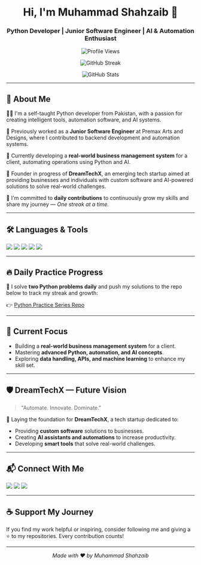<h1 align="center">Hi, I'm Muhammad Shahzaib 👋</h1>
<h3 align="center">Python Developer | Junior Software Engineer | AI & Automation Enthusiast</h3>

<!-- Profile views -->
<p align="center">
  <img src="https://komarev.com/ghpvc/?username=code-with-shahzaib&label=Profile+Views&color=blueviolet&style=flat" alt="Profile Views" />
</p>

<!-- GitHub Streak -->
<p align="center">
  <img src="https://github-readme-streak-stats.herokuapp.com/?user=code-with-shahzaib&theme=radical&hide_border=true" alt="GitHub Streak" />
</p>

<!-- GitHub Stats -->
<p align="center">
  <img src="https://github-readme-stats.vercel.app/api?username=code-with-shahzaib&show_icons=true&theme=tokyonight" alt="GitHub Stats" />
</p>

---

## 🚀 About Me

👨‍💻 I'm a self-taught Python developer from Pakistan, with a passion for creating intelligent tools, automation software, and AI systems.

💼 Previously worked as a **Junior Software Engineer** at Premax Arts and Designs, where I contributed to backend development and automation systems.

🧠 Currently developing a **real-world business management system** for a client, automating operations using Python and AI.

🌟 Founder in progress of **DreamTechX**, an emerging tech startup aimed at providing businesses and individuals with custom software and AI-powered solutions to solve real-world challenges.

📆 I'm committed to **daily contributions** to continuously grow my skills and share my journey — _One streak at a time._

---

## 🛠️ Languages & Tools

<p align="left">
  <img src="https://img.shields.io/badge/-Python-3776AB?style=flat&logo=python&logoColor=white" />
  <img src="https://img.shields.io/badge/-Git-F05032?style=flat&logo=git&logoColor=white" />
  <img src="https://img.shields.io/badge/-GitHub-181717?style=flat&logo=github&logoColor=white" />
  <img src="https://img.shields.io/badge/-VSCode-007ACC?style=flat&logo=visual-studio-code&logoColor=white" />
  <img src="https://img.shields.io/badge/-Linux-FCC624?style=flat&logo=linux&logoColor=black" />
</p>

---

## 🔥 Daily Practice Progress

📌 I solve **two Python problems daily** and push my solutions to the repo below to track my streak and growth:

👉 [Python Practice Series Repo](https://github.com/code-with-shahzaib/python-problem-series)

---

## 🧠 Current Focus

- Building a **real-world business management system** for a client.
- Mastering **advanced Python, automation, and AI concepts**.
- Exploring **data handling, APIs, and machine learning** to enhance my skill set.

---

## 🛡 DreamTechX — Future Vision

> "Automate. Innovate. Dominate."

🚀 Laying the foundation for **DreamTechX**, a tech startup dedicated to:
- Providing **custom software** solutions to businesses.
- Creating **AI assistants and automations** to increase productivity.
- Developing **smart tools** that solve real-world challenges.

---

## 📬 Connect With Me

<p>
  <a href="https://github.com/code-with-shahzaib"><img src="https://img.shields.io/badge/GitHub-100000?style=flat&logo=github&logoColor=white" /></a>
  <a href="mailto:codewithshahzaib@gmail.com"><img src="https://img.shields.io/badge/Gmail-D14836?style=flat&logo=gmail&logoColor=white" /></a>
  <a href="https://www.instagram.com/code_with_shahzaib/"><img src="https://img.shields.io/badge/Instagram-E4405F?style=flat&logo=instagram&logoColor=white" /></a>
</p>

---

## ☕ Support My Journey

If you find my work helpful or inspiring, consider following me and giving a ⭐ to my repositories. Every contribution counts!

---

<!-- Footer Badge (optional) -->
<p align="center">
  <i>Made with ❤️ by Muhammad Shahzaib</i>
</p>
